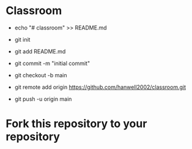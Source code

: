 # Classroom

- echo "# classroom" >> README.md

- git init
- git add README.md
- git commit -m "initial commit"
- git checkout -b main
- git remote add origin https://github.com/hanwell2002/classroom.git
- git push -u origin main



# Fork this repository to your repository